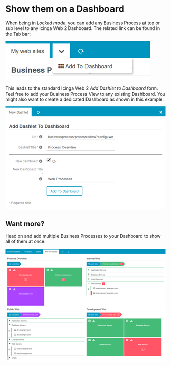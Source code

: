 <a id="Add-To-Dashboard"></a>Show them on a Dashboard
=====================================================

When being in *Locked mode*, you can add any Business Process at top or sub level
to any Icinga Web 2 Dashboard. The related link can be found in the Tab bar:

![Add to Dashboard - Link](screenshot/16_dashboard/1601_add-to-dashboard-link.png)

This leads to the standard Icinga Web 2 *Add Dashlet to Dashboard* form. Feel
free to add your Business Process View to any existing Dashboard. You might also
want to create a dedicated Dashboard as shown in this example:

![Add to Dashboard - Form](screenshot/16_dashboard/1602_add_to_dashboard-form.png)


Want more?
----------

Head on and add multiple Business Processes to your Dashboard to show all of
them at once:

![Sample Dashboard](screenshot/16_dashboard/1603_businessprocesses_on_dashboard.png)
